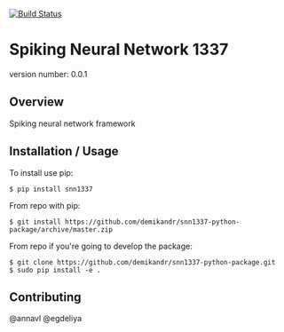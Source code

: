 [![Build Status](https://travis-ci.org/demikandr/snn1337-python-package.svg?branch=master)](https://travis-ci.org/demikandr/snn1337-python-package)

Spiking Neural Network 1337
===============================

version number: 0.0.1

Overview
--------

Spiking neural network framework

Installation / Usage
--------------------

To install use pip:

    $ pip install snn1337

From repo with pip:

    $ git install https://github.com/demikandr/snn1337-python-package/archive/master.zip

From repo if you're going to develop the package:
  		  
    $ git clone https://github.com/demikandr/snn1337-python-package.git
    $ sudo pip install -e .	
    
Contributing
------------
@annavl
@egdeliya
